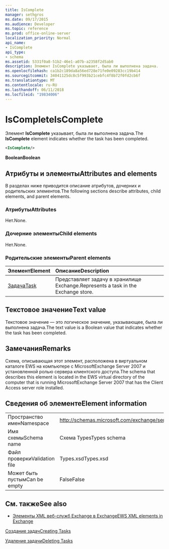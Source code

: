 ```yaml
---
title: IsComplete
manager: sethgros
ms.date: 09/17/2015
ms.audience: Developer
ms.topic: reference
ms.prod: office-online-server
localization_priority: Normal
api_name:
- IsComplete
api_type:
- schema
ms.assetid: 5331f0a8-51b2-46e1-a07b-a2358f2d5ab0
description: Элемент IsComplete указывает, была ли выполнена задача.
ms.openlocfilehash: ca1b2c189da8a56ed728e71fe0e09283cc19b414
ms.sourcegitcommit: 34041125dc8c5f993b21cebfc4f8b72f0fd2cb6f
ms.translationtype: MT
ms.contentlocale: ru-RU
ms.lasthandoff: 06/11/2018
ms.locfileid: "19834006"
---
```

# <a name="iscomplete"></a><span data-ttu-id="9e079-103">IsComplete</span><span class="sxs-lookup"><span data-stu-id="9e079-103">IsComplete</span></span>

<span data-ttu-id="9e079-104">Элемент **IsComplete** указывает, была ли выполнена задача.</span><span class="sxs-lookup"><span data-stu-id="9e079-104">The **IsComplete** element indicates whether the task has been completed.</span></span> 
  
```xml
<IsComplete/>
```

 <span data-ttu-id="9e079-105">**Boolean**</span><span class="sxs-lookup"><span data-stu-id="9e079-105">**Boolean**</span></span>
## <a name="attributes-and-elements"></a><span data-ttu-id="9e079-106">Атрибуты и элементы</span><span class="sxs-lookup"><span data-stu-id="9e079-106">Attributes and elements</span></span>

<span data-ttu-id="9e079-107">В разделах ниже приводится описание атрибутов, дочерних и родительских элементов.</span><span class="sxs-lookup"><span data-stu-id="9e079-107">The following sections describe attributes, child elements, and parent elements.</span></span>
  
### <a name="attributes"></a><span data-ttu-id="9e079-108">Атрибуты</span><span class="sxs-lookup"><span data-stu-id="9e079-108">Attributes</span></span>

<span data-ttu-id="9e079-109">Нет.</span><span class="sxs-lookup"><span data-stu-id="9e079-109">None.</span></span>
  
### <a name="child-elements"></a><span data-ttu-id="9e079-110">Дочерние элементы</span><span class="sxs-lookup"><span data-stu-id="9e079-110">Child elements</span></span>

<span data-ttu-id="9e079-111">Нет.</span><span class="sxs-lookup"><span data-stu-id="9e079-111">None.</span></span>
  
### <a name="parent-elements"></a><span data-ttu-id="9e079-112">Родительские элементы</span><span class="sxs-lookup"><span data-stu-id="9e079-112">Parent elements</span></span>

|<span data-ttu-id="9e079-113">**Элемент**</span><span class="sxs-lookup"><span data-stu-id="9e079-113">**Element**</span></span>|<span data-ttu-id="9e079-114">**Описание**</span><span class="sxs-lookup"><span data-stu-id="9e079-114">**Description**</span></span>|
|:-----|:-----|
|[<span data-ttu-id="9e079-115">Задача</span><span class="sxs-lookup"><span data-stu-id="9e079-115">Task</span></span>](task.md) <br/> |<span data-ttu-id="9e079-116">Представляет задачу в хранилище Exchange.</span><span class="sxs-lookup"><span data-stu-id="9e079-116">Represents a task in the Exchange store.</span></span>  <br/> |
   
## <a name="text-value"></a><span data-ttu-id="9e079-117">Текстовое значение</span><span class="sxs-lookup"><span data-stu-id="9e079-117">Text value</span></span>

<span data-ttu-id="9e079-118">Текстовое значение — это логическое значение, указывающее, была ли выполнена задача.</span><span class="sxs-lookup"><span data-stu-id="9e079-118">The text value is a Boolean value that indicates whether the task has been completed.</span></span>
  
## <a name="remarks"></a><span data-ttu-id="9e079-119">Замечания</span><span class="sxs-lookup"><span data-stu-id="9e079-119">Remarks</span></span>

<span data-ttu-id="9e079-120">Схема, описывающая этот элемент, расположена в виртуальном каталоге EWS на компьютере с MicrosoftExchange Server 2007 и установленной ролью сервера клиентского доступа.</span><span class="sxs-lookup"><span data-stu-id="9e079-120">The schema that describes this element is located in the EWS virtual directory of the computer that is running MicrosoftExchange Server 2007 that has the Client Access server role installed.</span></span>
  
## <a name="element-information"></a><span data-ttu-id="9e079-121">Сведения об элементе</span><span class="sxs-lookup"><span data-stu-id="9e079-121">Element information</span></span>

|||
|:-----|:-----|
|<span data-ttu-id="9e079-122">Пространство имен</span><span class="sxs-lookup"><span data-stu-id="9e079-122">Namespace</span></span>  <br/> |http://schemas.microsoft.com/exchange/services/2006/types  <br/> |
|<span data-ttu-id="9e079-123">Имя схемы</span><span class="sxs-lookup"><span data-stu-id="9e079-123">Schema name</span></span>  <br/> |<span data-ttu-id="9e079-124">Схема Types</span><span class="sxs-lookup"><span data-stu-id="9e079-124">Types schema</span></span>  <br/> |
|<span data-ttu-id="9e079-125">Файл проверки</span><span class="sxs-lookup"><span data-stu-id="9e079-125">Validation file</span></span>  <br/> |<span data-ttu-id="9e079-126">Types.xsd</span><span class="sxs-lookup"><span data-stu-id="9e079-126">Types.xsd</span></span>  <br/> |
|<span data-ttu-id="9e079-127">Может быть пустым</span><span class="sxs-lookup"><span data-stu-id="9e079-127">Can be empty</span></span>  <br/> |<span data-ttu-id="9e079-128">False</span><span class="sxs-lookup"><span data-stu-id="9e079-128">False</span></span>  <br/> |
   
## <a name="see-also"></a><span data-ttu-id="9e079-129">См. также</span><span class="sxs-lookup"><span data-stu-id="9e079-129">See also</span></span>



- [<span data-ttu-id="9e079-130">Элементы XML веб-служб Exchange в Exchange</span><span class="sxs-lookup"><span data-stu-id="9e079-130">EWS XML elements in Exchange</span></span>](ews-xml-elements-in-exchange.md)


[<span data-ttu-id="9e079-131">Создание задач</span><span class="sxs-lookup"><span data-stu-id="9e079-131">Creating Tasks</span></span>](http://msdn.microsoft.com/library/0ef97334-e8a0-4f67-a23a-dd9e2bbad49f%28Office.15%29.aspx)
  
[<span data-ttu-id="9e079-132">Удаление задачи</span><span class="sxs-lookup"><span data-stu-id="9e079-132">Deleting Tasks</span></span>](http://msdn.microsoft.com/library/a3d7e25f-8a35-4901-b1d9-d31f418ab340%28Office.15%29.aspx)

